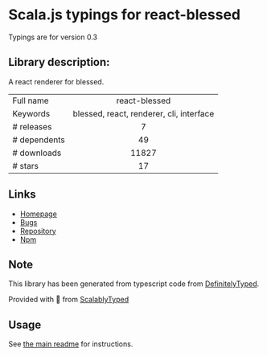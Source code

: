 
# Scala.js typings for react-blessed

Typings are for version 0.3

## Library description:
A react renderer for blessed.

|                    |                 |
| ------------------ | :-------------: |
| Full name          | react-blessed |
| Keywords           | blessed, react, renderer, cli, interface |
| # releases         | 7 |
| # dependents       | 49 |
| # downloads        | 11827 |
| # stars            | 17 |

## Links
- [Homepage](https://github.com/yomguithereal/react-blessed#readme)
- [Bugs](https://github.com/yomguithereal/react-blessed/issues)
- [Repository](https://github.com/yomguithereal/react-blessed)
- [Npm](https://www.npmjs.com/package/react-blessed)
    


## Note
This library has been generated from typescript code from [DefinitelyTyped](https://definitelytyped.org).

Provided with :purple_heart: from [ScalablyTyped](https://github.com/oyvindberg/ScalablyTyped)

## Usage
See [the main readme](../../readme.md) for instructions.


